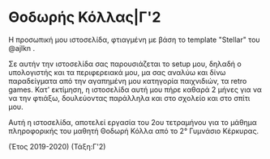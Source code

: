 # Θοδωρής Κόλλας|Γ'2

Η προσωπική μου ιστοσελίδα, φτιαγμένη με βάση το template "Stellar" του @ajlkn .

Σε αυτήν την ιστοσελίδα σας παρουσιάζεται το setup μου, δηλαδή ο υπολογιστής και τα περιφερειακά μου, μα σας αναλύω και δίνω παραδείγματα από την αγαπημένη μου κατηγορία παιχνιδιών, τα retro games. Κατ' εκτίμηση, η ιστοσελίδα αυτή μου πήρε καθαρά 2 μήνες για να να την φτιάξω, δουλεύοντας παράλληλα και στο σχολείο και στο σπίτι μου.

Αυτή η ιστοσελίδα, αποτελεί εργασία του 2ου τετραμήνου για το μάθημα πληροφορικής του μαθητή Θοδωρή Κόλλα από το 2° Γυμνάσιο Κέρκυρας.

(Έτος 2019-2020)
(Τάξη:Γ'2)
